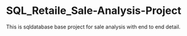 # SQL_Retaile_Sale-Analysis-Project
This is sqldatabase base project for sale analysis with end to end detail.
